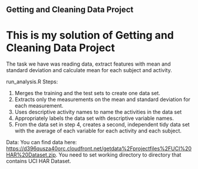 ## Getting and Cleaning Data Project

# This is my solution of Getting and Cleaning Data Project
The task we have was reading data, extract features with mean and standard deviation and calculate mean for each subject and activity.

run_analysis.R
Steps:
1) Merges the training and the test sets to create one data set.
2) Extracts only the measurements on the mean and standard deviation for each measurement. 
3) Uses descriptive activity names to name the activities in the data set
4) Appropriately labels the data set with descriptive variable names. 
5) From the data set in step 4, creates a second, independent tidy data set with the average of each variable for each activity and each subject.

Data:
You can find data here: https://d396qusza40orc.cloudfront.net/getdata%2Fprojectfiles%2FUCI%20HAR%20Dataset.zip. You need to set working directory to directory that contains UCI HAR Dataset.
